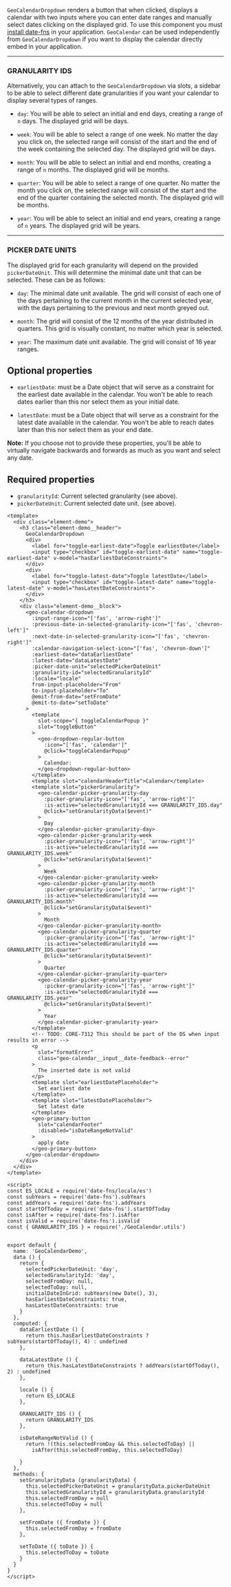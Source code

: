 `GeoCalendarDropdown` renders a button that when clicked, displays a calendar with two inputs where you can enter date ranges and manually select dates clicking on the displayed grid.
To use this component you must [install date-fns](https://github.com/date-fns/date-fns) in your application.
`GeoCalendar` can be used independently from `GeoCalendarDropdown` if you want to display the calendar directly embed in your application.
___
### GRANULARITY IDS

Alternatively, you can attach to the `GeoCalendarDropdown` via slots, a sidebar to be able to select different date granularities if you want your calendar to display several types of ranges.

- `day`: You will be able to select an initial and end days, creating a range of `n` days. The displayed grid will be days.

- `week`: You will be able to select a range of one week. No matter the day you click on, the selected range will consist of the start and the end of the week containing the selected day. The displayed grid will be days.

- `month`: You will be able to select an initial and end months, creating a range of `n` months. The displayed grid will be months.

- `quarter`: You will be able to select a range of one quarter. No matter the month you click on, the selected range will consist of the start and the end of the quarter containing the selected month. The displayed grid will be months.

- `year`: You will be able to select an initial and end years, creating a range of `n` years. The displayed grid will be years.
___
### PICKER DATE UNITS

The displayed grid for each granularity will depend on the provided `pickerDateUnit`. This will determine the minimal date unit that can be selected. These can be as follows:

- `day`: The minimal date unit available. The grid will consist of each one of the days pertaining to the current month in the current selected year, with the days pertaining to the previous and next month greyed out.

- `month`: The grid will consist of the 12 months of the year distributed in quarters. This grid is visually constant, no matter which year is selected.

- `year`: The maximum date unit available. The grid will consist of 16 year ranges.

## Optional properties

- `earliestDate`: must be a Date object that will serve as a constraint for the earliest date available in the calendar. You won't be able to reach dates earlier than this nor select them as your initial date.

- `latestDate`: must be a Date object that will serve as a constraint for the latest date available in the calendar. You won't be able to reach dates later than this nor select them as your end date.

**Note:** If you choose not to provide these properties, you'll be able to virtually navigate backwards and forwards as much as you want and select any date.

## Required properties

- `granularityId`: Current selected granularity (see above).
- `pickerDateUnit`: Current selected date unit. (see above).

```vue
<template>
  <div class="element-demo">
    <h3 class="element-demo__header">
      GeoCalendarDropdown
      <div>
        <label for="toggle-earliest-date">Toggle earliestDate</label>
        <input type="checkbox" id="toggle-earliest-date" name="toggle-earliest-date" v-model="hasEarliestDateConstraints">
      </div>
      <div>
        <label for="toggle-latest-date">Toggle latestDate</label>
        <input type="checkbox" id="toggle-latest-date" name="toggle-latest-date" v-model="hasLatestDateConstraints">
      </div>
    </h3>
    <div class="element-demo__block">
      <geo-calendar-dropdown
        :input-range-icon="['fas', 'arrow-right']"
        :previous-date-in-selected-granularity-icon="['fas', 'chevron-left']"
        :next-date-in-selected-granularity-icon="['fas', 'chevron-right']"
        :calendar-navigation-select-icon="['fas', 'chevron-down']"
        :earliest-date="dataEarliestDate"
        :latest-date="dataLatestDate"
        :picker-date-unit="selectedPickerDateUnit"
        :granularity-id="selectedGranularityId"
        :locale="locale"
        from-input-placeholder="From"
        to-input-placeholder="To"
        @emit-from-date="setFromDate"
        @emit-to-date="setToDate"
      >
        <template
          slot-scope="{ toggleCalendarPopup }"
          slot="toggleButton"
        >
          <geo-dropdown-regular-button
            :icon="['fas', 'calendar']"
            @click="toggleCalendarPopup"
          >
            Calendar:
          </geo-dropdown-regular-button>
        </template>
        <template slot="calendarHeaderTitle">Calendar</template>
        <template slot="pickerGranularity">
          <geo-calendar-picker-granularity-day
            :picker-granularity-icon="['fas', 'arrow-right']"
            :is-active="selectedGranularityId === GRANULARITY_IDS.day"
            @click="setGranularityData($event)"
          >
            Day
          </geo-calendar-picker-granularity-day>
          <geo-calendar-picker-granularity-week
            :picker-granularity-icon="['fas', 'arrow-right']"
            :is-active="selectedGranularityId === GRANULARITY_IDS.week"
            @click="setGranularityData($event)"
          >
            Week
          </geo-calendar-picker-granularity-week>
          <geo-calendar-picker-granularity-month
            :picker-granularity-icon="['fas', 'arrow-right']"
            :is-active="selectedGranularityId === GRANULARITY_IDS.month"
            @click="setGranularityData($event)"
          >
            Month
          </geo-calendar-picker-granularity-month>
          <geo-calendar-picker-granularity-quarter
            :picker-granularity-icon="['fas', 'arrow-right']"
            :is-active="selectedGranularityId === GRANULARITY_IDS.quarter"
            @click="setGranularityData($event)"
          >
            Quarter
          </geo-calendar-picker-granularity-quarter>
          <geo-calendar-picker-granularity-year
            :picker-granularity-icon="['fas', 'arrow-right']"
            :is-active="selectedGranularityId === GRANULARITY_IDS.year"
            @click="setGranularityData($event)"
          >
            Year
          </geo-calendar-picker-granularity-year>
        </template>
        <!-- TODO: CORE-7312 This should be part of the DS when input results in error -->
        <p
          slot="formatError"
          class="geo-calendar__input__date-feedback--error"
        >
          The inserted date is not valid
        </p>
        <template slot="earliestDatePlaceholder">
          Set earliest date
        </template>
        <template slot="latestDatePlaceholder">
          Set latest date
        </template>
        <geo-primary-button
          slot="calendarFooter"
          :disabled="isDateRangeNotValid"
        >
          apply date
        </geo-primary-button>
      </geo-calendar-dropdown>
    </div>
  </div>
</template>

<script>
const ES_LOCALE = require('date-fns/locale/es')
const subYears = require('date-fns').subYears
const addYears = require('date-fns').addYears
const startOfToday = require('date-fns').startOfToday
const isAfter = require('date-fns').isAfter
const isValid = require('date-fns').isValid
const { GRANULARITY_IDS } = require('./GeoCalendar.utils')


export default {
  name: 'GeoCalendarDemo',
  data () {
    return {
      selectedPickerDateUnit: 'day',
      selectedGranularityId: 'day',
      selectedFromDay: null,
      selectedToDay: null,
      initialDateInGrid: subYears(new Date(), 3),
      hasEarliestDateConstraints: true,
      hasLatestDateConstraints: true
    }
  },
  computed: {
    dataEarliestDate () {
      return this.hasEarliestDateConstraints ? subYears(startOfToday(), 4) : undefined
    },

    dataLatestDate () {
      return this.hasLatestDateConstraints ? addYears(startOfToday(), 2) : undefined
    },

    locale () {
      return ES_LOCALE
    },

    GRANULARITY_IDS () {
      return GRANULARITY_IDS
    },

    isDateRangeNotValid () {
      return !(this.selectedFromDay && this.selectedToDay) ||
        isAfter(this.selectedFromDay, this.selectedToDay)

    }
  },
  methods: {
    setGranularityData (granularityData) {
      this.selectedPickerDateUnit = granularityData.pickerDateUnit
      this.selectedGranularityId = granularityData.granularityId
      this.selectedFromDay = null
      this.selectedToDay = null
    },

    setFromDate ({ fromDate }) {
      this.selectedFromDay = fromDate
    },

    setToDate ({ toDate }) {
      this.selectedToDay = toDate
    }
  }
}
</script>
```
